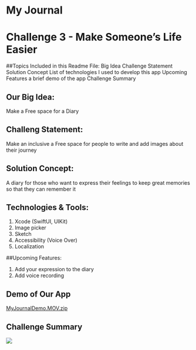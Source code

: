 # My Journal

# Challenge 3 - Make Someone’s Life Easier

##Topics Included in this Readme File:
Big Idea
Challenge Statement
Solution Concept
List of technologies I used to develop this app
Upcoming Features
a brief demo of the app
Challenge Summary

## Our Big Idea:

Make a Free space for a Diary

## Challeng Statement:

Make an inclusive a Free space for people to write and add images about their journey

## Solution Concept:

A diary for those who want to express their feelings to keep great memories so that they can remember it

## Technologies & Tools: 

1. Xcode (SwiftUI, UIKit)
2. Image picker
3. Sketch
4. Accessibility (Voice Over)
5. Localization

##Upcoming Features:

1. Add your expression to the diary
2. Add voice recording

## Demo of Our App
[MyJournalDemo.MOV.zip](https://github.com/zahrahalharbi/MyJourney/files/10418081/MyJournalDemo.MOV.zip)



## Challenge Summary

<img src= "https://user-images.githubusercontent.com/111164258/212462673-d79c94ac-7e73-4bc9-91a7-e710d051fe70.png">

